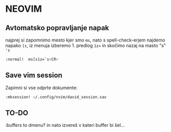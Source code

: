 # NEOVIM

## Avtomatsko popravljanje napak

najprej si zapomnimo mesto kjer smo `ms`, nato s spell-check-erjem najdemo napako `[s`, iz menuja izberemo 1. predlog `1z=` in skočimo nazaj na masto "s" `'s`  

```bash
:normal!  ms[s1z=`s<CR>
```

## Save vim session
Zapimni si vse odprte dokumente:

```bash
:mksession! ~/.config/nvim/david_session.sav
```
## TO-DO

:buffers to dmenu? in nato izvereš v  kateri buffer bi šel...
